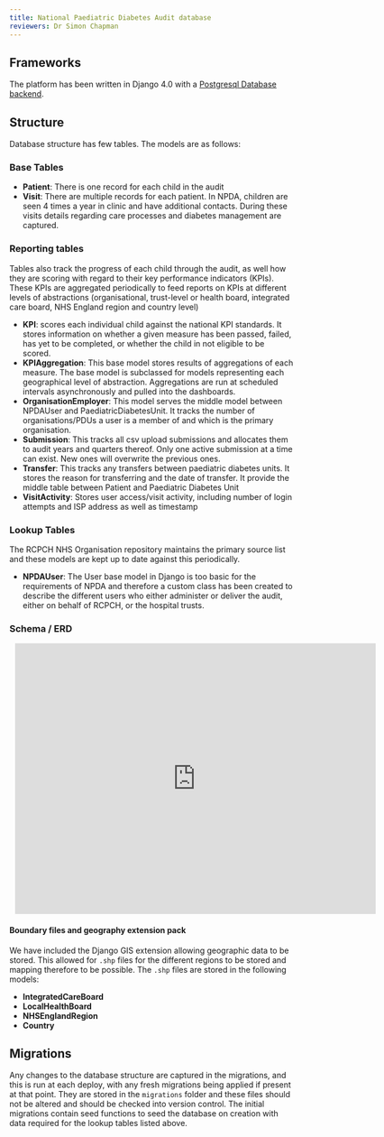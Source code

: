 ```yaml
---
title: National Paediatric Diabetes Audit database
reviewers: Dr Simon Chapman
---
```


## Frameworks

The platform has been written in Django 4.0 with a [Postgresql Database backend](manual-setup.md).

## Structure

Database structure has few tables. The models are as follows:

### Base Tables

- **Patient**: There is one record for each child in the audit
- **Visit**: There are multiple records for each patient. In NPDA, children are seen 4 times a year in clinic and have additional contacts. During these visits details regarding care processes and diabetes management are captured.

### Reporting tables

Tables also track the progress of each child through the audit, as well how they are scoring with regard to their key performance indicators (KPIs). These KPIs are aggregated periodically to feed reports on KPIs at different levels of abstractions (organisational, trust-level or health board, integrated care board, NHS England region and country level)

- **KPI**: scores each individual child against the national KPI standards. It stores information on whether a given measure has been passed, failed, has yet to be completed, or whether the child in not eligible to be scored.
- **KPIAggregation**: This base model stores results of aggregations of each measure. The base model is subclassed for models representing each geographical level of abstraction. Aggregations are run at scheduled intervals asynchronously and pulled into the dashboards.
- **OrganisationEmployer**: This model serves the middle model between NPDAUser and PaediatricDiabetesUnit. It tracks the number of organisations/PDUs a user is a member of and which is the primary organisation.
- **Submission**: This tracks all csv upload submissions and allocates them to audit years and quarters thereof. Only one active submission at a time can exist. New ones will overwrite the previous ones.
- **Transfer**: This tracks any transfers between paediatric diabetes units. It stores the reason for transferring and the date of transfer. It provide the middle table between Patient and Paediatric Diabetes Unit
- **VisitActivity**: Stores user access/visit activity, including number of login attempts and ISP address as well as timestamp

### Lookup Tables

The RCPCH NHS Organisation repository maintains the primary source list and these models are kept up to date against this periodically.

- **NPDAUser**: The User base model in Django is too basic for the requirements of NPDA and therefore a custom class has been created to describe the different users who either administer or deliver the audit, either on behalf of RCPCH, or the hospital trusts.

### Schema / ERD

<div style="width: 640px; height: 480px; margin: 10px; position: relative;"><iframe allowfullscreen frameborder="0" style="width:640px; height:480px" src="https://lucid.app/documents/embedded/c09d5aa7-3b32-49b0-a704-ede60f8141f7" id="DJQYgxoCtQxo"></iframe></div>

#### Boundary files and geography extension pack

We have included the Django GIS extension allowing geographic data to be stored. This allowed for `.shp` files for the different regions to be stored and mapping therefore to be possible. The `.shp` files are stored in the following models:

- **IntegratedCareBoard**
- **LocalHealthBoard**
- **NHSEnglandRegion**
- **Country**

## Migrations

Any changes to the database structure are captured in the migrations, and this is run at each deploy, with any fresh migrations being applied if present at that point. They are stored in the ```migrations``` folder and these files should not be altered and should be checked into version control. The initial migrations contain seed functions to seed the database on creation with data required for the lookup tables listed above.

